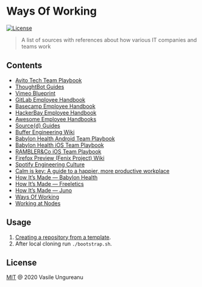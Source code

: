 # Ways Of Working

<a href="https://github.com/VasileUngureanu/ways-of-working/blob/master/LICENSE"><img src="https://img.shields.io/badge/license-MIT-green.svg" alt="License"></a>

> A list of sources with references about how various IT companies and teams work

## Contents

* [Avito Tech Team Playbook](https://github.com/avito-tech/playbook)
* [ThoughtBot Guides](https://github.com/thoughtbot/guides)
* [Vimeo Blueprint](https://github.com/vimeo/Blueprint)
* [GitLab Employee Handbook](https://about.gitlab.com/handbook/)
* [Basecamp Employee Handbook](https://github.com/basecamp/handbook)
* [HackerBay Employee Handbook](https://github.com/hackerbay/Employee-Handbook)
* [Awesome Employee Handbooks](https://github.com/hkdobrev/awesome-handbooks)
* [Source{d} Guides](https://github.com/src-d/guide)
* [Buffer Engineering Wiki](https://github.com/bufferapp/README)
* [Babylon Health Android Team Playbook](https://github.com/babylonhealth/android-playbook)
* [Babylon Health iOS Team Playbook](https://github.com/babylonhealth/ios-playbook)
* [RAMBLER&Co iOS Team Playbook](https://github.com/rambler-ios/team)
* [Firefox Preview (Fenix Project) Wiki](https://github.com/mozilla-mobile/fenix/wiki)
* [Spotify Engineering Culture](https://blog.crisp.se/2014/03/27/henrikkniberg/spotify-engineering-culture-part-1)
* [Calm is key: A guide to a happier, more productive workplace](https://www.droidcon.com/media-detail?video=362739078)
* [How It’s Made — Babylon Health](https://thecontext.github.io/website/episodes/29-how-its-made-babylon-health/)
* [How It’s Made — Freeletics](https://thecontext.github.io/website/episodes/25-how-its-made-freeletics/)
* [How It’s Made — Juno](https://thecontext.github.io/website/episodes/26-how-its-made-juno/)
* [Ways Of Working](https://github.com/joelparkerhenderson/ways_of_working)
* [Working at Nodes](https://github.com/nodes-android/guidelines)

## Usage

1. [Creating a repository from a template](https://help.github.com/en/articles/creating-a-repository-from-a-template).
1. After local cloning run `./bootstrap.sh`.

License
-------

[MIT](LICENSE) @ 2020 Vasile Ungureanu
